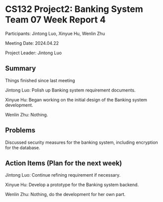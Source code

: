 # CS132 Project2: Banking System Team 07 Week Report 4

Participants: Jintong Luo, Xinyue Hu, Wenlin Zhu

Meeting Date: 2024.04.22

Project Leader: Jintong Luo

## Summary

Things finished since last meeting

Jintong Luo: Polish up Banking system requirement documents.

Xinyue Hu: Began working on the initial design of the Banking system development.

Wenlin Zhu: Nothing.

## Problems

Discussed security measures for the banking system, including encryption for the database.

## Action Items (Plan for the next week)

Jintong Luo: Continue refining requirement if necessary.

Xinyue Hu: Develop a prototype for the Banking system backend.

Wenlin Zhu: Nothing, do the development for her own part.
